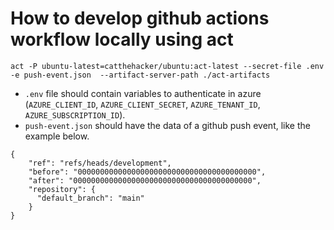 # How to develop github actions workflow locally using act
`act -P ubuntu-latest=catthehacker/ubuntu:act-latest --secret-file .env -e push-event.json  --artifact-server-path ./act-artifacts`

- `.env` file should contain variables to authenticate in azure (`AZURE_CLIENT_ID`, `AZURE_CLIENT_SECRET`, `AZURE_TENANT_ID`, `AZURE_SUBSCRIPTION_ID`).
- `push-event.json` should have the data of a github push event, like the example below.

```
{
    "ref": "refs/heads/development",
    "before": "0000000000000000000000000000000000000000",
    "after": "0000000000000000000000000000000000000000",
    "repository": {
      "default_branch": "main"
    }
}
```

